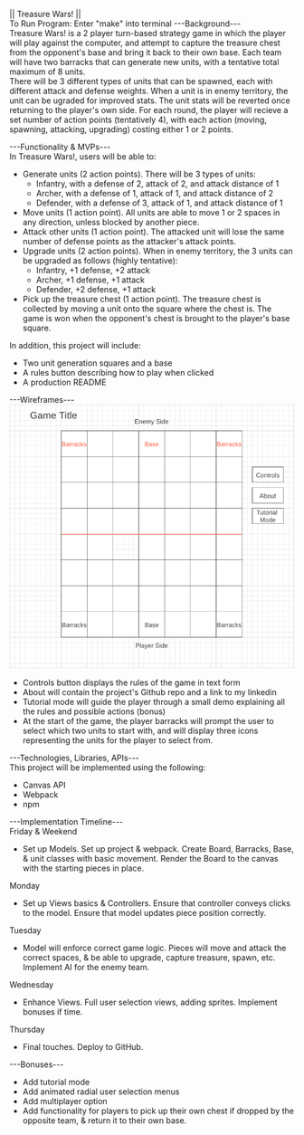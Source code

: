|| Treasure Wars! ||\
To Run Program:
Enter "make" into terminal
---Background---\
Treasure Wars! is a 2 player turn-based strategy game in which the player will play against the computer, and attempt to capture the treasure chest from the opponent's base and bring it back to their own base. Each team will have two barracks that can generate new units, with a tentative total maximum of 8 units.\
There will be 3 different types of units that can be spawned, each with different attack and defense weights. When a unit is in enemy territory, the unit can be ugraded for improved stats. The unit stats will be reverted once returning to the player's own side. For each round, the player will recieve a set number of action points (tentatively 4), with each action (moving, spawning, attacking, upgrading) costing either 1 or 2 points.

---Functionality & MVPs---\
In Treasure Wars!, users will be able to:
- Generate units (2 action points). There will be 3 types of units:
	- Infantry, with a defense of 2, attack of 2, and attack distance of 1
	- Archer, with a defense of 1, attack of 1, and attack distance of 2
	- Defender, with a defense of 3, attack of 1, and attack distance of 1
- Move units (1 action point). All units are able to move 1 or 2 spaces in any direction, unless blocked by another piece.
- Attack other units (1 action point). The attacked unit will lose the same number of defense points as the attacker's attack points.
- Upgrade units (2 action points). When in enemy territory, the 3 units can be upgraded as follows (highly tentative):
	- Infantry, +1 defense, +2 attack
	- Archer, +1 defense, +1 attack
	- Defender, +2 defense, +1 attack
- Pick up the treasure chest (1 action point). The treasure chest is collected by moving a unit onto the square where the chest is. The game is won when the opponent's chest is brought to the player's base square.

In addition, this project will include:
- Two unit generation squares and a base
- A rules button describing how to play when clicked
- A production README

---Wireframes---\
![Wireframe img](wireframe.png)

- Controls button displays the rules of the game in text form
- About will contain the project's Github repo and a link to my linkedin
- Tutorial mode will guide the player through a small demo explaining all the rules and possible actions (bonus)
- At the start of the game, the player barracks will prompt the user to select which two units to start with, and will display three icons representing the units for the player to select from.

---Technologies, Libraries, APIs---\
This project will be implemented using the following:
- Canvas API
- Webpack
- npm

---Implementation Timeline---\
Friday & Weekend
- Set up Models. Set up project & webpack. Create Board, Barracks, Base, & unit classes with basic movement. Render the Board to the canvas with the starting pieces in place.

Monday
- Set up Views basics & Controllers. Ensure that controller conveys clicks to the model. Ensure that model updates piece position correctly.

Tuesday
- Model will enforce correct game logic. Pieces will move and attack the correct spaces, & be able to upgrade, capture treasure, spawn, etc. Implement AI for the enemy team.

Wednesday
- Enhance Views. Full user selection views, adding sprites. Implement bonuses if time.

Thursday
- Final touches. Deploy to GitHub.

---Bonuses---
- Add tutorial mode
- Add animated radial user selection menus
- Add multiplayer option
- Add functionality for players to pick up their own chest if dropped by the opposite team, & return it to their own base.